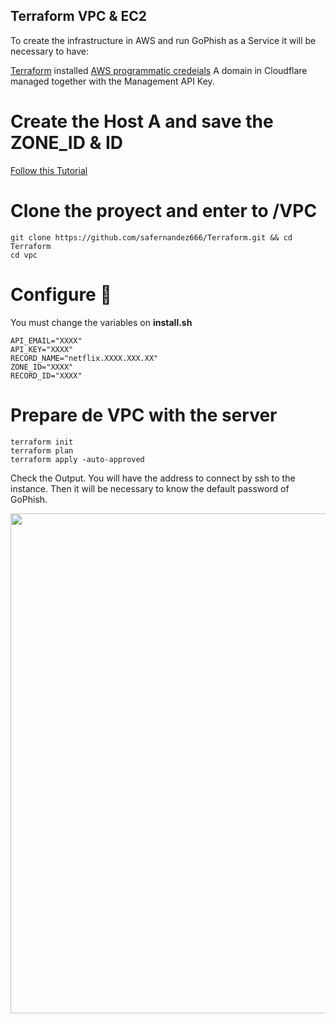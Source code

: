 ## Terraform VPC & EC2 

To create the infrastructure in AWS and run GoPhish as a Service it will be necessary to have:

[Terraform](https://learn.hashicorp.com/tutorials/terraform/install-cli) installed
[AWS programmatic credeials](https://docs.aws.amazon.com/general/latest/gr/aws-sec-cred-types.html)
A domain in Cloudflare managed together with the Management API Key.

# Create the Host A and save the ZONE_ID & ID

[Follow this Tutorial](https://www.tech-otaku.com/web-development/using-cloudflare-api-manage-dns-records/#413)

# Clone the proyect and enter to /VPC
````
git clone https://github.com/safernandez666/Terraform.git && cd Terraform
cd vpc

````
# Configure 📌

You must change the variables on **install.sh** 

```
API_EMAIL="XXXX"
API_KEY="XXXX"
RECORD_NAME="netflix.XXXX.XXX.XX"
ZONE_ID="XXXX"
RECORD_ID="XXXX"

```

# Prepare de VPC with the server
````
terraform init
terraform plan
terraform apply -auto-approved

````

Check the Output. You will have the address to connect by ssh to the instance. Then it will be necessary to know the default password of GoPhish.

<p align="center">
<img src="screenshots/outputs.png" width="800" >
</p>